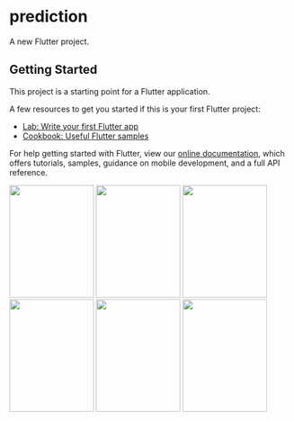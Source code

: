 # prediction

A new Flutter project.

## Getting Started

This project is a starting point for a Flutter application.

A few resources to get you started if this is your first Flutter project:

- [Lab: Write your first Flutter app](https://flutter.dev/docs/get-started/codelab)
- [Cookbook: Useful Flutter samples](https://flutter.dev/docs/cookbook)

For help getting started with Flutter, view our
[online documentation](https://flutter.dev/docs), which offers tutorials,
samples, guidance on mobile development, and a full API reference.


<img src="https://user-images.githubusercontent.com/64414060/204724003-decbf8d8-ae77-4fbd-a71c-193714e18ccc.jpg" width="150" height="200">
<img src="https://user-images.githubusercontent.com/64414060/204724026-aadc168f-0a96-4596-b6e8-d0ecb7500653.jpg" width="150" height="200">
<img src="https://user-images.githubusercontent.com/64414060/204724029-ba3708c6-b4ec-4ec0-9705-31ec743eb8b4.jpg" width="150" height="200">
<img src="https://user-images.githubusercontent.com/64414060/204724034-d0ead5f0-9756-4c69-83a3-1d7bb94a6e41.jpg" width="150" height="200">
<img src="https://user-images.githubusercontent.com/64414060/204724038-6c781364-aaaf-4286-baaa-249eea4ce714.jpg" width="150" height="200">
<img src="https://user-images.githubusercontent.com/64414060/204724043-1ff7091b-458c-49b7-b88e-94d86d8ba9b0.jpg" width="150" height="200">
